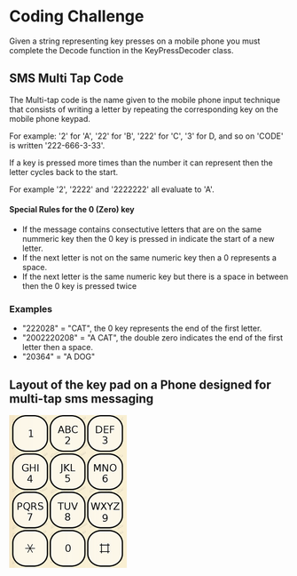 # Coding Challenge

Given a string representing key presses on a mobile phone you must complete the Decode function in the KeyPressDecoder class.

## SMS Multi Tap Code

The Multi-tap code is the name given to the mobile phone input technique that consists of writing a letter by repeating the corresponding key on the mobile phone keypad. 

For example: '2' for 'A', '22' for 'B', '222' for 'C', '3' for D, and so on 'CODE' is written '222-666-3-33'. 


If a key is pressed more times than the number it can represent then the letter cycles back to the start. 

For example '2', '2222' and '2222222' all evaluate to 'A'.


#### Special Rules for the 0 (Zero) key 
- If the message contains consectutive letters that are on the same nummeric key then the 0 key is pressed in indicate the start of a new letter. 
- If the next letter is not on the same numeric key then a 0 represents a space.
- If the next letter is the same numeric key but there is a space in between then the 0 key is pressed twice 

### Examples
- "222028" = "CAT", the 0 key represents the end of the first letter.
- "2002220208" = "A CAT", the double zero indicates the end of the first letter then a space.
- "20364" = "A DOG"

## Layout of the key pad on a Phone designed for multi-tap sms messaging
![Topology](./content/keypad.png)